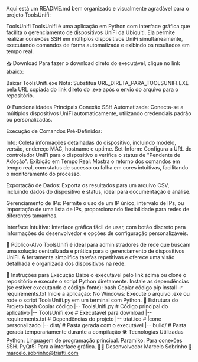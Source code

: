 
Aqui está um README.md bem organizado e visualmente agradável para o projeto ToolsUnifi:

ToolsUnifi
ToolsUnifi é uma aplicação em Python com interface gráfica que facilita o gerenciamento de dispositivos UniFi da Ubiquiti. Ela permite realizar conexões SSH em múltiplos dispositivos UniFi simultaneamente, executando comandos de forma automatizada e exibindo os resultados em tempo real.

📥 Download
Para fazer o download direto do executável, clique no link abaixo:

Baixar ToolsUnifi.exe
Nota: Substitua URL_DIRETA_PARA_TOOLSUNIFI.EXE pela URL copiada do link direto do .exe após o envio do arquivo para o repositório.

⚙️ Funcionalidades Principais
Conexão SSH Automatizada: Conecta-se a múltiplos dispositivos UniFi automaticamente, utilizando credenciais padrão ou personalizadas.

Execução de Comandos Pré-Definidos:

Info: Coleta informações detalhadas do dispositivo, incluindo modelo, versão, endereço MAC, hostname e uptime.
Set-Inform: Configura a URL do controlador UniFi para o dispositivo e verifica o status de "Pendente de Adoção".
Exibição em Tempo Real: Mostra o retorno dos comandos em tempo real, com status de sucesso ou falha em cores intuitivas, facilitando o monitoramento do processo.

Exportação de Dados: Exporta os resultados para um arquivo CSV, incluindo dados do dispositivo e status, ideal para documentação e análise.

Gerenciamento de IPs: Permite o uso de um IP único, intervalo de IPs, ou importação de uma lista de IPs, proporcionando flexibilidade para redes de diferentes tamanhos.

Interface Intuitiva: Interface gráfica fácil de usar, com botão discreto para informações do desenvolvedor e opções de configuração personalizáveis.

🎯 Público-Alvo
ToolsUnifi é ideal para administradores de rede que buscam uma solução centralizada e prática para o gerenciamento de dispositivos UniFi. A ferramenta simplifica tarefas repetitivas e oferece uma visão detalhada e organizada dos dispositivos na rede.

🚀 Instruções para Execução
Baixe o executável pelo link acima ou clone o repositório e execute o script Python diretamente.
Instale as dependências (se estiver executando o código-fonte):
bash
Copiar código
pip install -r requirements.txt
Inicie a aplicação:
No Windows: Execute o arquivo .exe ou rode o script ToolsUnifi.py em um terminal com Python.
📂 Estrutura do Projeto
bash
Copiar código
|-- ToolsUnifi.py           # Código principal do aplicativo
|-- ToolsUnifi.exe          # Executável para download
|-- requirements.txt        # Dependências do projeto
|-- triat.ico               # Ícone personalizado
|-- dist/                   # Pasta gerada com o executável
|-- build/                  # Pasta gerada temporariamente durante a compilação
🛠 Tecnologias Utilizadas
Python: Linguagem de programação principal.
Paramiko: Para conexões SSH.
PyQt5: Para a interface gráfica.
👨‍💻 Desenvolvedor
Marcelo Sobrinho
📧 marcelo.sobrinho@triatti.com
